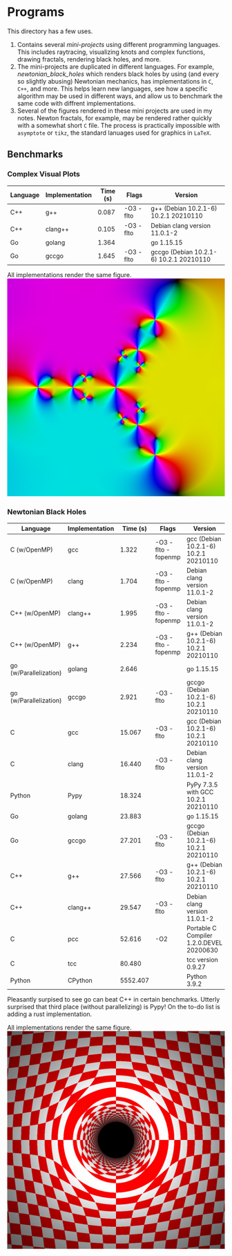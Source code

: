 # Programs
This directory has a few uses.
  1. Contains several *mini-projects* using different programming languages.
     This includes raytracing, visualizing knots and complex functions, drawing
     fractals, rendering black holes, and more.
  2. The mini-projects are duplicated in different languages. For example,
     *newtonian_black_holes* which renders black holes by using
     (and every so slightly abusing) Newtonian mechanics, has implementations
     in `C`, `C++`, and more. This helps learn new languages, see how a
     specific algorithm may be used in different ways, and allow us to
     benchmark the same code with diffrent implementations.
  3. Several of the figures rendered in these mini projects are used in my
     notes. Newton fractals, for example, may be rendered rather quickly with
     a somewhat short `C` file. The process is practically impossible with
     `asymptote` or `tikz`, the standard lanuages used for graphics in `LaTeX`.

## Benchmarks

### Complex Visual Plots

| Language               | Implementation | Time (s) | Flags              | Version                                  |
| ---------------------- | -------------- | -------- | ------------------ | ---------------------------------------- |
| C++                    | g++            |    0.087 | -O3 -flto          | g++ (Debian 10.2.1-6) 10.2.1 20210110    |
| C++                    | clang++        |    0.105 | -O3 -flto          | Debian clang version 11.0.1-2            |
| Go                     | golang         |    1.364 |                    | go 1.15.15                               |
| Go                     | gccgo          |    1.645 | -O3 -flto          | gccgo (Debian 10.2.1-6) 10.2.1 20210110  |

All implementations render the same figure.
![Z Cubed Minus One Three Iters](https://github.com/ryanmaguire/Mathematics-and-Physics/blob/master/images/z_cubed_minus_one_three_iters.png "Z Cubed Minus One Three Iters")

### Newtonian Black Holes

| Language               | Implementation | Time (s) | Flags              | Version                                  |
| ---------------------- | -------------- | -------- | ------------------ | ---------------------------------------- |
| C (w/OpenMP)           | gcc            |    1.322 | -O3 -flto -fopenmp | gcc (Debian 10.2.1-6) 10.2.1 20210110    |
| C (w/OpenMP)           | clang          |    1.704 | -O3 -flto -fopenmp | Debian clang version 11.0.1-2            |
| C++ (w/OpenMP)         | clang++        |    1.995 | -O3 -flto -fopenmp | Debian clang version 11.0.1-2            |
| C++ (w/OpenMP)         | g++            |    2.234 | -O3 -flto -fopenmp | g++ (Debian 10.2.1-6) 10.2.1 20210110    |
| go (w/Parallelization) | golang         |    2.646 |                    | go 1.15.15                               |
| go (w/Parallelization) | gccgo          |    2.921 | -O3 -flto          | gccgo (Debian 10.2.1-6) 10.2.1 20210110  |
| C                      | gcc            |   15.067 | -O3 -flto          | gcc (Debian 10.2.1-6) 10.2.1 20210110    |
| C                      | clang          |   16.440 | -O3 -flto          | Debian clang version 11.0.1-2            |
| Python                 | Pypy           |   18.324 |                    | PyPy 7.3.5 with GCC 10.2.1 20210110      |
| Go                     | golang         |   23.883 |                    | go 1.15.15                               |
| Go                     | gccgo          |   27.201 | -O3 -flto          | gccgo (Debian 10.2.1-6) 10.2.1 20210110  |
| C++                    | g++            |   27.566 | -O3 -flto          | g++ (Debian 10.2.1-6) 10.2.1 20210110    |
| C++                    | clang++        |   29.547 | -O3 -flto          | Debian clang version 11.0.1-2            |
| C                      | pcc            |   52.616 | -O2                | Portable C Compiler 1.2.0.DEVEL 20200630 |
| C                      | tcc            |   80.480 |                    | tcc version 0.9.27                       |
| Python                 | CPython        | 5552.407 |                    | Python 3.9.2                             |

Pleasantly surpised to see go can beat C++ in certain benchmarks.
Utterly surprised that third place (without parallelizing) is Pypy!
On the to-do list is adding a rust implementation.

All implementations render the same figure.
![Newtonian Black Hole](https://github.com/ryanmaguire/Mathematics-and-Physics/blob/master/images/newtonian_black_hole.png "Newtonian Black Hole")
